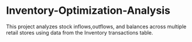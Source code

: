 # Inventory-Optimization-Analysis
This project analyzes stock inflows,outflows, and balances across multiple retail stores using data from the Inventory transactions table.
